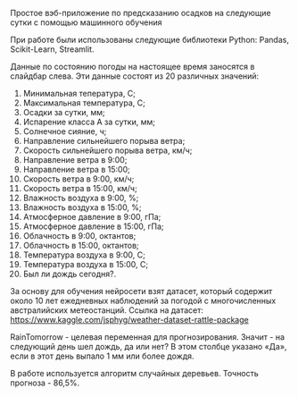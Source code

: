 Простое вэб-приложение по предсказанию осадков на следующие сутки с помощью машинного обучения

При работе были использованы следующие библиотеки Python: Pandas, Scikit-Learn, Streamlit.

Данные по состоянию погоды на настоящее время заносятся в слайдбар слева. Эти данные состоят из 20 различных значений: 
1. Минимальная тепература, С;
2. Максимальная температура, С;
3. Осадки за сутки, мм;
4. Испарение класса А за сутки, мм;
5. Солнечное сияние, ч;
6. Направление сильнейшего порыва ветра;
7. Скорость сильнейшего порыва ветра, км/ч;
8. Направление ветра в 9:00;
9. Направление ветра в 15:00;
10. Скорость ветра в 9:00, км/ч;
11. Скорость ветра в 15:00, км/ч;
12. Влажность воздуха в 9:00, %;
13. Влажность воздуха в 15:00, %;
14. Атмосферное давление в 9:00, гПа;
15. Атмосферное давление в 15:00, гПа;
16. Облачность в 9:00, октантов;
17. Облачность в 15:00, октантов;
18. Температура воздуха в 9:00, С;
19. Температура воздуха в 15:00, С;
20. Был ли дождь сегодня?.

За основу для обучения нейросети взят датасет, который содержит около 10 лет ежедневных наблюдений за погодой с многочисленных австралийских метеостанций.
Ссылка на датасет: https://www.kaggle.com/jsphyg/weather-dataset-rattle-package

RainTomorrow - целевая переменная для прогнозирования. Значит - на следующий день шел дождь, да или нет?
В этом столбце указано «Да», если в этот день выпало 1 мм или более дождя.

В работе используется алгоритм случайных деревьев. Точность прогноза - 86,5%.
